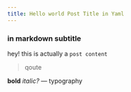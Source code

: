 ```yaml
---
title: Hello world Post Title in Yaml
---
```


### in markdown subtitle 

hey! this is actually a `post content`

> qoute
> 
> 

**bold** _italic?_ — typography